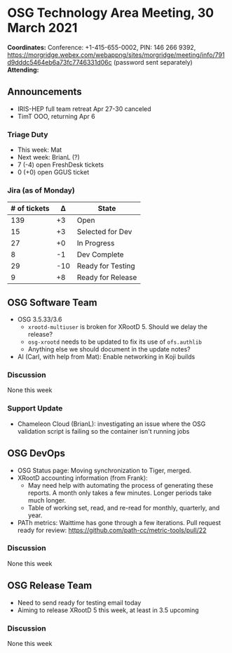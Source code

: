# OSG Technology Area Meeting, 30 March 2021

**Coordinates:** Conference: +1-415-655-0002, PIN: 146 266 9392, <https://morgridge.webex.com/webappng/sites/morgridge/meeting/info/791d9dddc5464eb6a73fc7746331d06c> (password sent separately)  
**Attending:**   


## Announcements

-   IRIS-HEP full team retreat Apr 27-30 canceled
-   TimT OOO, returning Apr 6


### Triage Duty

-   This week: Mat
-   Next week: BrianL (?)
-   7 (-4) open FreshDesk tickets
-   0 (+0) open GGUS ticket


### Jira (as of Monday)

| # of tickets | &Delta; | State             |
|------------ |------- |----------------- |
| 139          | +3      | Open              |
| 15           | +3      | Selected for Dev  |
| 27           | +0      | In Progress       |
| 8            | -1      | Dev Complete      |
| 29           | -10     | Ready for Testing |
| 9            | +8      | Ready for Release |


## OSG Software Team

-   OSG 3.5.33/3.6  
    -   `xrootd-multiuser` is broken for XRootD 5. Should we delay the release?
    -   `osg-xrootd` needs to be updated to fix its use of `ofs.authlib`
    -   Anything else we should document in the update notes?
-   AI (Carl, with help from Mat): Enable networking in Koji builds


### Discussion

None this week  


### Support Update

-   Chameleon Cloud (BrianL): investigating an issue where the OSG validation script is failing so the container isn't running jobs


## OSG DevOps

-   OSG Status page: Moving synchronization to Tiger, merged.
-   XRootD accounting information (from Frank):  
    -   May need help with automating the process of generating these reports.  A month only takes a few minutes.  Longer periods take much longer.
    -   Table of working set, read, and re-read for monthly, quarterly, and year.
-   PATh metrics: Waittime has gone through a few iterations.  Pull request ready for review: <https://github.com/path-cc/metric-tools/pull/22>


### Discussion

None this week  


## OSG Release Team

-   Need to send ready for testing email today
-   Aiming to release XRootD 5 this week, at least in 3.5 upcoming


### Discussion

None this week
